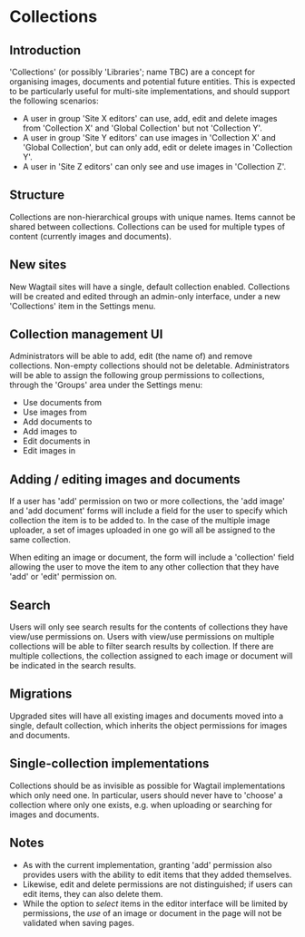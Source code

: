 # Collections

## Introduction

'Collections' (or possibly 'Libraries'; name TBC) are a concept for organising images, documents and potential future entities. This is expected to be particularly useful for multi-site implementations, and should support the following scenarios:

- A user in group 'Site X editors' can use, add, edit and delete images from 'Collection X' and 'Global Collection' but not 'Collection Y'.
- A user in group 'Site Y editors' can use images in 'Collection X' and 'Global Collection', but can only add, edit or delete images in 'Collection Y'.
- A user in 'Site Z editors' can only see and use images in 'Collection Z'.

## Structure

Collections are non-hierarchical groups with unique names. Items cannot be shared between collections. Collections can be used for multiple types of content (currently images and documents).

## New sites

New Wagtail sites will have a single, default collection enabled. Collections will be created and edited through an admin-only interface, under a new 'Collections' item in the Settings menu. 

## Collection management UI

Administrators will be able to add, edit (the name of) and remove collections. Non-empty collections should not be deletable. Administrators will be able to assign the following group permissions to collections, through the 'Groups' area under the Settings menu:

- Use documents from
- Use images from
- Add documents to
- Add images to
- Edit documents in
- Edit images in

## Adding / editing images and documents

If a user has 'add' permission on two or more collections, the 'add image' and 'add document' forms will include a field for the user to specify which collection the item is to be added to. In the case of the multiple image uploader, a set of images uploaded in one go will all be assigned to the same collection.

When editing an image or document, the form will include a 'collection' field allowing the user to move the item to any other collection that they have 'add' or 'edit' permission on.

## Search

Users will only see search results for the contents of collections they have view/use permissions on. Users with view/use permissions on multiple collections will be able to filter search results by collection. If there are multiple collections, the collection assigned to each image or document will be indicated in the search results.

## Migrations

Upgraded sites will have all existing images and documents moved into a single, default collection, which inherits the object permissions for images and documents.

## Single-collection implementations

Collections should be as invisible as possible for Wagtail implementations which only need one. In particular, users should never have to 'choose' a collection where only one exists, e.g. when uploading or searching for images and documents.

## Notes

- As with the current implementation, granting 'add' permission also provides users with the ability to edit items that they added themselves.
- Likewise, edit and delete permissions are not distinguished; if users can edit items, they can also delete them.
- While the option to _select_ items in the editor interface will be limited by permissions, the _use_ of an image or document in the page will not be validated when saving pages.